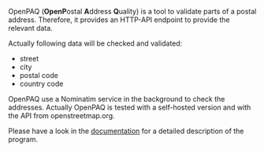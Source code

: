 OpenPAQ (**OpenP**ostal **A**ddress **Q**uality) is a tool to validate parts of a postal address. Therefore, it provides an HTTP-API endpoint to provide the
relevant data.

Actually following data will be checked and validated:

- street
- city
- postal code
- country code


OpenPAQ use a Nominatim service in the background to check the addresses. Actually OpenPAQ is tested with a self-hosted
version and with the API from openstreetmap.org.

Please have a look in the [documentation](https://openpaq.de) for a detailed description of the program.